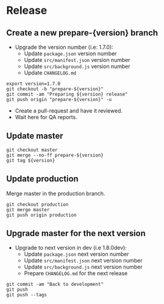 # Release

## Create a new prepare-{version} branch

* Upgrade the version number (i.e: 1.7.0):
  * Update `package.json` version number
  * Update `src/manifest.json` version number
  * Update `src/background.js` version number
  * Update `CHANGELOG.md`

```
export version=1.7.0
git checkout -b "prepare-${version}"
git commit -am "Preparing ${version} release"
git push origin "prepare-${version}" -u
```

* Create a pull-request and have it reviewed.
* Wait here for QA reports.

## Update master

```
git checkout master
git merge --no-ff prepare-${version}
git tag ${version}
```

## Update production

Merge master in the production branch.

```
git checkout production
git merge master
git push origin production
```

## Upgrade master for the next version

* Upgrade to next version in dev (i.e 1.8.0dev):
  * Update `package.json` next version number
  * Update `src/manifest.json` next version number
  * Update `src/background.js` next version number
  * Prepare `CHANGELOG.md` for the next release

```
git commit -am "Back to development"
git push
git push --tags
```
